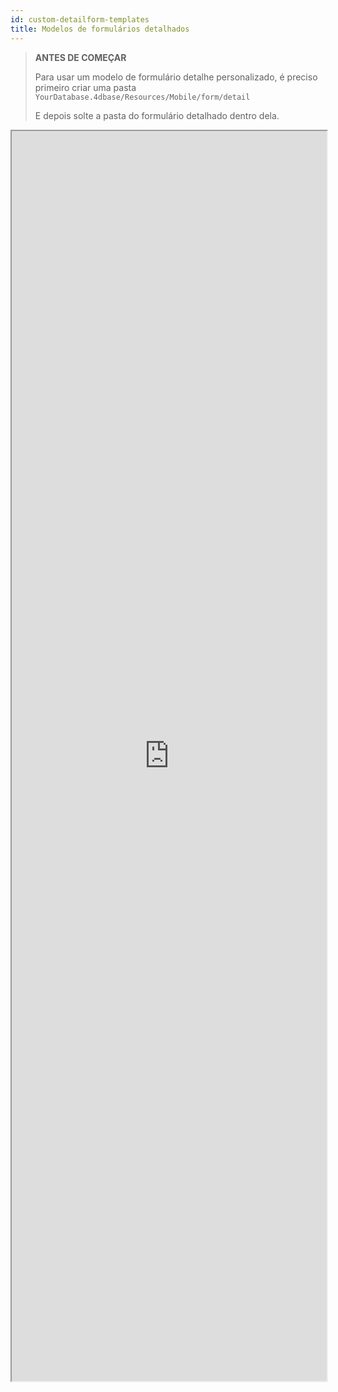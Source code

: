 ```yaml
---
id: custom-detailform-templates
title: Modelos de formulários detalhados
---
```


> **ANTES DE COMEÇAR**
> 
> Para usar um modelo de formulário detalhe personalizado, é preciso primeiro criar uma pasta `YourDatabase.4dbase/Resources/Mobile/form/detail` 
> 
> E depois solte a pasta do formulário detalhado dentro dela.

<div markdown="1">

<iframe src="https://4d-go-mobile.github.io/gallery/#/type/form-detail/picker/0" scrolling="no" height="2000" width="100%">
</iframe>
</div>